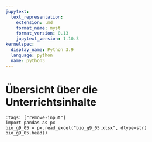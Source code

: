 ```yaml
---
jupytext:
  text_representation:
    extension: .md
    format_name: myst
    format_version: 0.13
    jupytext_version: 1.10.3
kernelspec:
  display_name: Python 3.9
  language: python
  name: python3
---
```


# Übersicht über die Unterrichtsinhalte

```{code-cell} ipython3
:tags: ["remove-input"]
import pandas as px
bio_g9_05 = px.read_excel("bio_g9_05.xlsx", dtype=str)
bio_g9_05.head()
```
